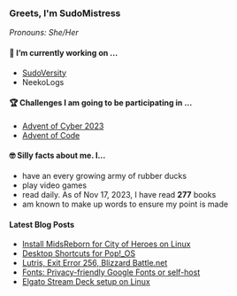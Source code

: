 ### Greets, I'm SudoMistress

_Pronouns: She/Her_

#### 🔭 I’m currently working on ...

- [SudoVersity](https://www.sudoversity.fyi)
- NeekoLogs

#### 🏆 Challenges I am going to be participating in ...

- [Advent of Cyber 2023](https://tryhackme.com/room/adventofcyber2023)
- [Advent of Code](https://adventofcode.com)

#### 🤓 Silly facts about me. I...

- have an every growing army of rubber ducks
- play video games
- read daily. As of Nov 17, 2023, I have read **277** books
- am known to make up words to ensure my point is made

#### Latest Blog Posts

<!-- BLOG-POST-LIST:START -->
- [Install MidsReborn for City of Heroes on Linux](https://www.sudoversity.fyi/posts/midsreborn-city-heroes-linux/)
- [Desktop Shortcuts for Pop!_OS](https://www.sudoversity.fyi/posts/desktop-shortcuts-popos/)
- [Lutris, Exit Error 256, Blizzard Battle.net](https://www.sudoversity.fyi/posts/lutris-error-256-battlenet/)
- [Fonts: Privacy-friendly Google Fonts or self-host](https://www.sudoversity.fyi/posts/fonts-privacy-google-fonts/)
- [Elgato Stream Deck setup on Linux](https://www.sudoversity.fyi/posts/elgato-stream-deck-linux/)
<!-- BLOG-POST-LIST:END -->
